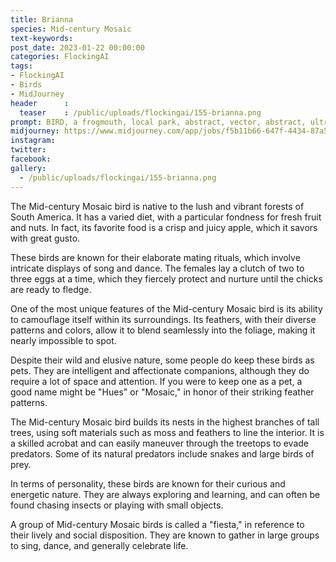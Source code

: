 ```yaml
---
title: Brianna
species: Mid-century Mosaic
text-keywords: 
post_date: 2023-01-22 00:00:00
categories: FlockingAI
tags:
- FlockingAI
- Birds
- MidJourney 
header      :
  teaser    : /public/uploads/flockingai/155-brianna.png
prompt: BIRD, a frogmouth, local park, abstract, vector, abstract, ultramodern, simple, random, natural shapes, organic, 2024, futuristic, mid-century, vintage palette
midjourney: https://www.midjourney.com/app/jobs/f5b11b66-647f-4434-87a5-b52b45b37124
instagram: 
twitter: 
facebook: 
gallery: 
  - /public/uploads/flockingai/155-brianna.png
---
```


The Mid-century Mosaic bird is native to the lush and vibrant forests of South America. It has a varied diet, with a particular fondness for fresh fruit and nuts. In fact, its favorite food is a crisp and juicy apple, which it savors with great gusto.

These birds are known for their elaborate mating rituals, which involve intricate displays of song and dance. The females lay a clutch of two to three eggs at a time, which they fiercely protect and nurture until the chicks are ready to fledge.

One of the most unique features of the Mid-century Mosaic bird is its ability to camouflage itself within its surroundings. Its feathers, with their diverse patterns and colors, allow it to blend seamlessly into the foliage, making it nearly impossible to spot.

Despite their wild and elusive nature, some people do keep these birds as pets. They are intelligent and affectionate companions, although they do require a lot of space and attention. If you were to keep one as a pet, a good name might be "Hues" or "Mosaic," in honor of their striking feather patterns.

The Mid-century Mosaic bird builds its nests in the highest branches of tall trees, using soft materials such as moss and feathers to line the interior. It is a skilled acrobat and can easily maneuver through the treetops to evade predators. Some of its natural predators include snakes and large birds of prey.

In terms of personality, these birds are known for their curious and energetic nature. They are always exploring and learning, and can often be found chasing insects or playing with small objects.

A group of Mid-century Mosaic birds is called a "fiesta," in reference to their lively and social disposition. They are known to gather in large groups to sing, dance, and generally celebrate life.
